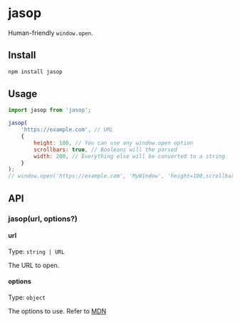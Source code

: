 # jasop

Human-friendly `window.open`.

## Install

```sh
npm install jasop
```

## Usage

```js
import jasop from 'jasop';

jasop(
    'https://example.com', // URL
    {
        height: 100, // You can use any window.open option
        scrollbars: true, // Booleans will the parsed
        width: 200, // Everything else will be converted to a string
    }
);
// window.open('https://example.com', 'MyWindow', 'height=100,scrollbars=yes,width=200,top=100', true);
```

## API

### jasop(url, options?)

#### url

Type: `string | URL`

The URL to open.

#### options

Type: `object`

The options to use. Refer to [MDN](https://developer.mozilla.org/en-US/docs/Web/API/Window/open#Window_features)
